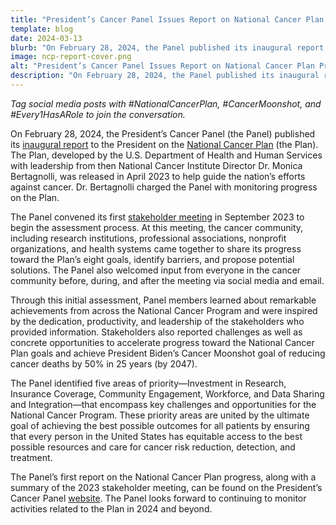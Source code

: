 ```yaml
---
title: "President’s Cancer Panel Issues Report on National Cancer Plan Progress"
template: blog
date: 2024-03-13
blurb: "On February 28, 2024, the Panel published its inaugural report to the President on the National Cancer Plan. Read our latest blog post to learn more about the Panel’s assessment process and the five priority areas identified in the report."
image: ncp-report-cover.png
alt: "President’s Cancer Panel Issues Report on National Cancer Plan Progress"
description: "On February 28, 2024, the Panel published its inaugural report to the President on the National Cancer Plan. Read our latest blog post to learn more about the Panel’s assessment process and the five priority areas identified in the report."
---
```

<div>
<image-with-class
	className="float-right extra-bottom-margin"
	imagewidth="30%"
	src="ncp-report-cover.png"
	alt="PCP Report on National Cancer Plan">
</image-with-class>
</div>

*Tag social media posts with #NationalCancerPlan, #CancerMoonshot, and #Every1HasARole to join the conversation.*

On February 28, 2024, the President’s Cancer Panel (the Panel) published its [inaugural report](/pdfs/CancerPanelReport.pdf) to the President on the [National Cancer Plan](/about/blogs/national-cancer-plan/) (the Plan). The Plan, developed by the U.S. Department of Health and Human Services with leadership from then National Cancer Institute Director Dr. Monica Bertagnolli, was released in April 2023 to help guide the nation’s efforts against cancer. Dr. Bertagnolli charged the Panel with monitoring progress on the Plan.

The Panel convened its first [stakeholder meeting](/ncp/meetings/2023-09-07/) in September 2023 to begin the assessment process. At this meeting, the cancer community, including research institutions, professional associations, nonprofit organizations, and health systems came together to share its progress toward the Plan’s eight goals, identify barriers, and propose potential solutions. The Panel also welcomed input from everyone in the cancer community before, during, and after the meeting via social media and email.

Through this initial assessment, Panel members learned about remarkable achievements from across the National Cancer Program and were inspired by the dedication, productivity, and leadership of the stakeholders who provided information. Stakeholders also reported challenges as well as concrete opportunities to accelerate progress toward the National Cancer Plan goals and achieve President Biden’s Cancer Moonshot goal of reducing cancer deaths by 50% in 25 years (by 2047).

The Panel identified five areas of priority—Investment in Research, Insurance Coverage, Community Engagement, Workforce, and Data Sharing and Integration—that encompass key challenges and opportunities for the National Cancer Program. These priority areas are united by the ultimate goal of achieving the best possible outcomes for all patients by ensuring that every person in the United States has equitable access to the best possible resources and care for cancer risk reduction, detection, and treatment.

The Panel’s first report on the National Cancer Plan progress, along with a summary of the 2023 stakeholder meeting, can be found on the President’s Cancer Panel [website](/). The Panel looks forward to continuing to monitor activities related to the Plan in 2024 and beyond.

